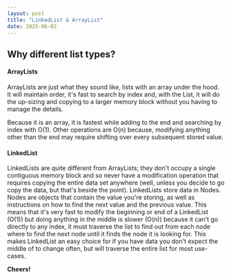 ```yaml
---
layout: post
title: "LinkedList & ArrayList"
date: 2025-06-02
---
```

## Why different list types?

#### ArrayLists
ArrayLists are just what they sound like, lists with an array under the 
hood. It will maintain order, it's fast to search by index and, with 
the List, it will do the up-sizing and copying to a larger memory block 
without you having to manage the details. 

Because it is an array, it is fastest while adding to the end and 
searching by index with O(1). Other operations are O(n) because, 
modifying anything other than the end may require shifting over every 
subsequent stored value. 

#### LinkedList
LinkedLists are quite different from ArrayLists; they don't occupy a 
single contiguous memory block and so never have a modification 
operation that requires copying the entire data set anywhere 
(well, unless you decide to go copy the data, but that's beside the 
point). LinkedLists store data in Nodes. Nodes are objects that contain 
the value you're storing, as well as instructions on how to find the 
next value and the previous value. 
This means that it's very fast to modify the beginning or end of a 
LinkedList (O(1)) but doing anything in the middle is slower (O(n)) 
because it can't go directly to any index, it must traverse the list 
to find out from each node where to find the next node until it finds 
the node it is looking for. 
This makes LinkedList an easy choice for if you have data you don't 
expect the middle of to change often, but will traverse the entire 
list for most use-cases. 


**Cheers!**